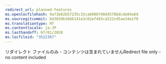 ```yaml
---
redirect_url: planned-features
ms.openlocfilehash: 9a71b62b57235c15ca6008740d4578bdcde84a6d
ms.sourcegitcommit: b4383db1666141e3c62ef493ca522cd5ae34e1f0
ms.translationtype: HT
ms.contentlocale: ja-JP
ms.lasthandoff: 07/01/2020
ms.locfileid: "3522367"
---
```

<span data-ttu-id="3e88c-101">リダイレクト ファイルのみ - コンテンツは含まれていません</span><span class="sxs-lookup"><span data-stu-id="3e88c-101">Redirect file only - no content included</span></span>